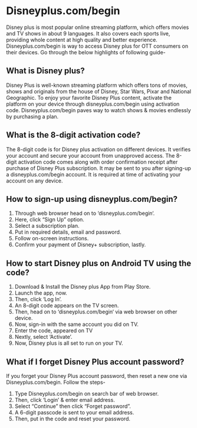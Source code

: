 # Disneyplus.com/begin




Disney plus is most popular online streaming platform, which offers movies and TV shows in about 9 languages. It also covers each sports live, providing whole content at high quality and better experience. Disneyplus.com/begin is way to access Disney plus for OTT consumers on their devices. Go through the below highlights of following guide-


## What is Disney plus?

Disney Plus is well-known streaming platform which offers tons of movies, shows and originals from the house of Disney, Star Wars, Pixar and National Geographic. To enjoy your favorite Disney Plus content, activate the platform on your device through disneyplus.com/begin using activation code. Disneyplus.com/begin paves way to watch shows & movies endlessly by purchasing a plan.


## What is the 8-digit activation code?

The 8-digit code is for Disney plus activation on different devices. It verifies your account and secure your account from unapproved access. The 8-digit activation code comes along with order confirmation receipt after purchase of Disney Plus subscription. It may be sent to you after signing-up a disneyplus.com/begin account. It is required at time of activating your account on any device.

## How to sign-up using disneyplus.com/begin?

1. Through web browser head on to ‘disneyplus.com/begin‘.
2. Here, click “Sign Up” option.
3. Select a subscription plan.
4. Put in required details, email and password.
5. Follow on-screen instructions.
6. Confirm your payment of Disney+ subscription, lastly.

## How to start Disney plus on Android TV using the code?

1. Download & Install the Disney plus App from Play Store.
2. Launch the app, now.
3. Then, click ‘Log In’.
4. An 8-digit code appears on the TV screen.
5. Then, head on to ‘disneyplus.com/begin‘ via web browser on other device.
6. Now, sign-in with the same account you did on TV.
7. Enter the code, appeared on TV
8. Nextly, select ‘Activate’.
9. Now, Disney plus is all set to run on your TV.


## What if I forget Disney Plus account password?

If you forget your Disney Plus account password, then reset a new one via Disneyplus.com/begin. Follow the steps-

1. Type Disneyplus.com/begin on search bar of web browser.
2. Then, click ‘Login’ & enter email address.
3. Select “Continue” then click “Forget password”.
4. A 6-digit passcode is sent to your email address.
5. Then, put in the code and reset your password.
